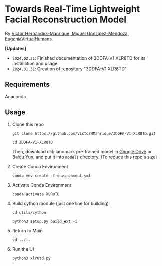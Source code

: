 # Towards Real-Time Lightweight Facial Reconstruction Model

<!-- By [Jianzhu Guo](https://guojianzhu.com/aboutme.html). -->
By [Victor Hernández-Manrique, Miguel González-Mendoza, EugeniaVirtualHumans](https://www.eugenia.tech/).

**\[Updates\]**
 - `2024.02.21`: Finished documentation of 3DDFA-V1 XLR8TD for its installation and usage.
 - `2024.01.31`: Creation of repository "3DDFA-V1 XLR8TD"

## Requirements
Anaconda

## Usage

1. Clone this repo
    ```
    git clone https://github.com/VictorHManrique/3DDFA-V1-XLR8TD.git
    ```

    ```
    cd 3DDFA-V1-XLR8TD
    ```

   Then, download dlib landmark pre-trained model in [Google Drive](https://drive.google.com/open?id=1kxgOZSds1HuUIlvo5sRH3PJv377qZAkE) or [Baidu Yun](https://pan.baidu.com/s/1bx-GxGf50-KDk4xz3bCYcw), and put it into `models` directory. (To reduce this repo's size)

2. Create Conda Environment
    ```
    conda env create -f environment.yml
    ```

3. Activate Conda Environment
    ```
    conda activate XLR8TD
    ```

4. Build cython module (just one line for building)
    ```
    cd utils/cython
    ```
    
    ```
    python3 setup.py build_ext -i
    ```
    
5. Return to Main
    ```
    cd ../..
    ```
    
6. Run the UI
    ```
    python3 xlr8td.py
    ```
